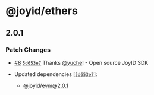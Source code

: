 # @joyid/ethers

## 2.0.1

### Patch Changes

- [#8](https://github.com/nervina-labs/joyid-sdk-js/pull/8) [`5d653e7`](https://github.com/nervina-labs/joyid-sdk-js/commit/5d653e71b7d8d47edcf300d9acd8a9fb7c852c32) Thanks [@yuche](https://github.com/yuche)! - Open source JoyID SDK

- Updated dependencies [[`5d653e7`](https://github.com/nervina-labs/joyid-sdk-js/commit/5d653e71b7d8d47edcf300d9acd8a9fb7c852c32)]:
  - @joyid/evm@2.0.1
